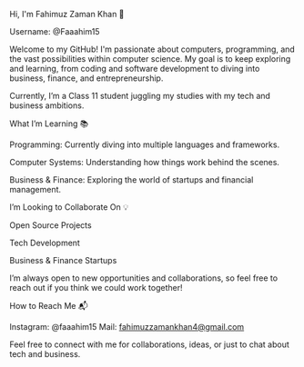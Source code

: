 Hi, I'm Fahimuz Zaman Khan 👋

Username: @Faaahim15

Welcome to my GitHub! I'm passionate about computers, programming, and the vast possibilities within computer science. My goal is to keep exploring and learning, from coding and software development to diving into business, finance, and entrepreneurship.

Currently, I’m a Class 11 student juggling my studies with my tech and business ambitions.

What I’m Learning 📚

Programming: Currently diving into multiple languages and frameworks.

Computer Systems: Understanding how things work behind the scenes.

Business & Finance: Exploring the world of startups and financial management.


I’m Looking to Collaborate On 💡

Open Source Projects

Tech Development

Business & Finance Startups


I’m always open to new opportunities and collaborations, so feel free to reach out if you think we could work together!

How to Reach Me 📬

Instagram: @faaahim15
Mail: fahimuzzamankhan4@gmail.com


Feel free to connect with me for collaborations, ideas, or just to chat about tech and business.

<!---
Faaahim15/Faaahim15 is a ✨ special ✨ repository because its `README.md` (this file) appears on your GitHub profile.
You can click the Preview link to take a look at your changes.
--->
